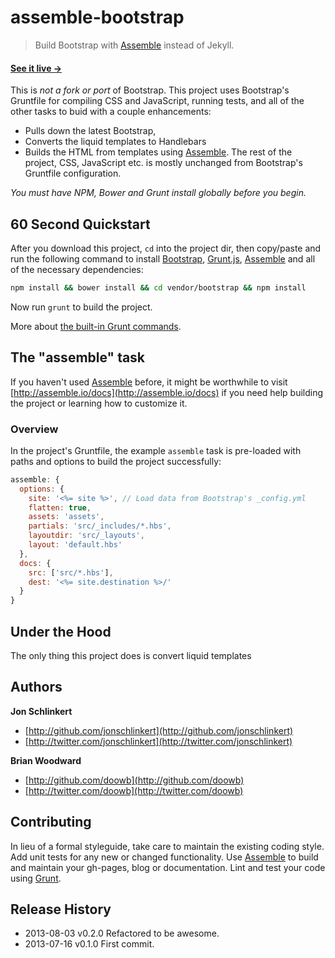 # assemble-bootstrap

> Build Bootstrap with [Assemble][assemble] instead of Jekyll.

#### [See it live →](http://assemble.github.io/assemble-bootstrap/)

This is _not a fork or port_ of Bootstrap. This project uses Bootstrap's Gruntfile for compiling CSS and JavaScript, running tests, and all of the other tasks  to buid with a couple enhancements:

* Pulls down the latest Bootstrap,
* Converts the liquid templates to Handlebars
* Builds the HTML from templates using [Assemble][assemble]. The rest of the project, CSS, JavaScript etc. is mostly unchanged from Bootstrap's Gruntfile configuration.

_You must have NPM, Bower and Grunt install globally before you begin._

## 60 Second Quickstart

After you download this project, `cd` into the project dir, then copy/paste and run the following command to install [Bootstrap](https://github.com/twbs/bootstrap), [Grunt.js](http://gruntjs.com/), [Assemble][assemble] and all of the necessary dependencies:

```bash
npm install && bower install && cd vendor/bootstrap && npm install
```

Now run `grunt` to build the project.


More about [the built-in Grunt commands](https://github.com/assemble/assemble-bootstrap/issues/7).


## The "assemble" task
If you haven't used [Assemble][assemble] before, it might be worthwhile to visit [http://assemble.io/docs](http://assemble.io/docs) if you need help building the project or learning how to customize it.

### Overview
In the project's Gruntfile, the example `assemble` task is pre-loaded with paths and options to build the project successfully:

```js
assemble: {
  options: {
    site: '<%= site %>', // Load data from Bootstrap's _config.yml
    flatten: true,
    assets: 'assets',
    partials: 'src/_includes/*.hbs',
    layoutdir: 'src/_layouts',
    layout: 'default.hbs'
  },
  docs: {
    src: ['src/*.hbs'],
    dest: '<%= site.destination %>/'
  }
}
```

## Under the Hood

The only thing this project does is convert liquid templates

## Authors

**Jon Schlinkert**

+ [http://github.com/jonschlinkert](http://github.com/jonschlinkert)
+ [http://twitter.com/jonschlinkert](http://twitter.com/jonschlinkert)

**Brian Woodward**

+ [http://github.com/doowb](http://github.com/doowb)
+ [http://twitter.com/doowb](http://twitter.com/doowb)


## Contributing
In lieu of a formal styleguide, take care to maintain the existing coding style. Add unit tests for any new or changed functionality. Use [Assemble][assemble] to build and maintain your gh-pages, blog or documentation. Lint and test your code using [Grunt](http://gruntjs.com/).


## Release History
* 2013-08-03    v0.2.0    Refactored to be awesome.
* 2013-07-16    v0.1.0    First commit.


[download]: https://github.com/assemble/assemble-bootstrap/archive/3.0.0-wip.zip "Download Assemble"
[helpers]: https://github.com/assemble/handlebars-helpers "Handlebars Helpers"
[assemble]: https://github.com/assemble/assemble/ "Assemble"
[assemble-boilerplates]: https://github.com/assemble/assemble-boilerplates "Assemble Boilerplates"

[gruntfile]: http://gruntjs.com/sample-gruntfile
[configuring tasks]: http://gruntjs.com/configuring-tasks
[tasks-and-targets]: http://gruntjs.com/configuring-tasks#task-configuration-and-targets
[files-object]: http://gruntjs.com/configuring-tasks#building-the-files-object-dynamically